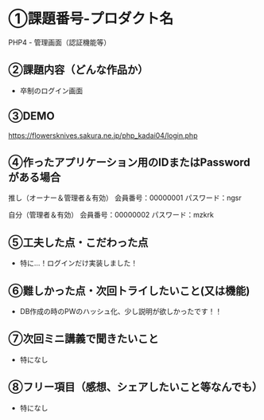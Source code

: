 # ①課題番号-プロダクト名
PHP4 - 管理画面（認証機能等）

## ②課題内容（どんな作品か）
- 卒制のログイン画面

## ③DEMO
https://flowersknives.sakura.ne.jp/php_kadai04/login.php

## ④作ったアプリケーション用のIDまたはPasswordがある場合
推し（オーナー＆管理者＆有効）
会員番号：00000001
パスワード：ngsr

自分（管理者＆有効）
会員番号：00000002
パスワード：mzkrk

## ⑤工夫した点・こだわった点
- 特に…！ログインだけ実装しました！

## ⑥難しかった点・次回トライしたいこと(又は機能)
- DB作成の時のPWのハッシュ化、少し説明が欲しかったです！！

## ⑦次回ミニ講義で聞きたいこと
- 特になし

## ⑧フリー項目（感想、シェアしたいこと等なんでも）
- 特になし

